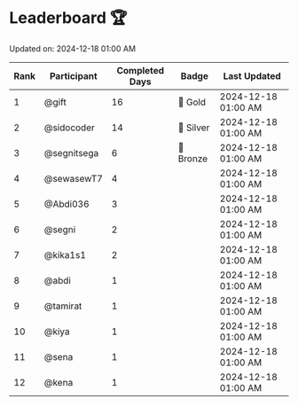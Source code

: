 # Leaderboard 🏆

Updated on: 2024-12-18 01:00 AM

| Rank | Participant       | Completed Days | Badge      | Last Updated         |
|------|-------------------|----------------|------------|----------------------|
| 1    | @gift             | 16             | 🏅 Gold     | 2024-12-18 01:00 AM |
| 2    | @sidocoder        | 14             | 🥈 Silver   | 2024-12-18 01:00 AM |
| 3    | @segnitsega       | 6              | 🥉 Bronze   | 2024-12-18 01:00 AM |
| 4    | @sewasewT7        | 4              |            | 2024-12-18 01:00 AM |
| 5    | @Abdi036          | 3              |            | 2024-12-18 01:00 AM |
| 6    | @segni            | 2              |            | 2024-12-18 01:00 AM |
| 7    | @kika1s1          | 2              |            | 2024-12-18 01:00 AM |
| 8    | @abdi             | 1              |            | 2024-12-18 01:00 AM |
| 9    | @tamirat          | 1              |            | 2024-12-18 01:00 AM |
| 10   | @kiya             | 1              |            | 2024-12-18 01:00 AM |
| 11   | @sena             | 1              |            | 2024-12-18 01:00 AM |
| 12   | @kena             | 1              |            | 2024-12-18 01:00 AM |
